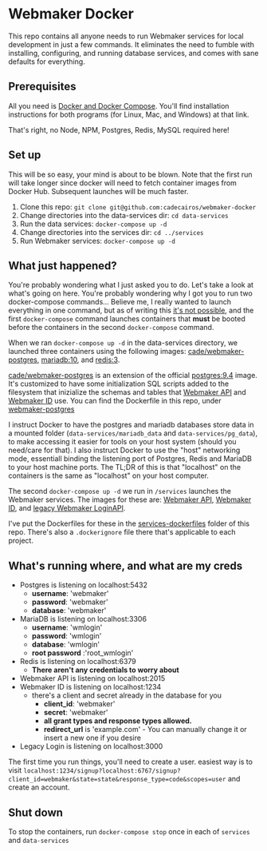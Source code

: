 # Webmaker Docker

This repo contains all anyone needs to run Webmaker services for local development in just a few commands.
It eliminates the need to fumble with installing, configuring, and running database services, and comes with sane defaults for everything.

## Prerequisites
All you need is [Docker and Docker Compose](http://docs.docker.com/). You'll find installation instructions for both programs (for Linux, Mac, and Windows) at that link.

That's right, no Node, NPM, Postgres, Redis, MySQL required here!

## Set up
This will be so easy, your mind is about to be blown. Note that the first run will take longer since docker will need to fetch container images from Docker Hub. Subsequent launches will be much faster.

1. Clone this repo: `git clone git@github.com:cadecairos/webmaker-docker`
2. Change directories into the data-services dir: `cd data-services`
3. Run the data services: `docker-compose up -d`
4. Change directories into the services dir: `cd ../services`
5. Run Webmaker services: `docker-compose up -d`

## What just happened?
You're probably wondering what I just asked you to do. Let's take a look at what's going on here. You're probably wondering why I got you to run two docker-compose commands... Believe me, I really wanted to launch everything in one command, but as of writing this [it's not possible](https://github.com/docker/compose/pull/686), and the first `docker-compose` command launches containers that **must** be booted before the containers in the second `docker-compose` command.

When we ran `docker-compose up -d` in the data-services directory, we launched three containers using the following images: [cade/webmaker-postgres](https://hub.docker.com/r/cade/webmaker-postgres/), [mariadb:10](https://hub.docker.com/_/mariadb/), and [redis:3](https://hub.docker.com/_/redis/).

[cade/webmaker-postgres](https://hub.docker.com/r/cade/webmaker-postgres/) is an extension of the official [postgres:9.4](https://hub.docker.com/_/postgres/) image. It's customized to have some initialization SQL scripts added to the filesystem that inizialize the schemas and tables that [Webmaker API](https://github.com/mozilla/api.webmaker.org) and [Webmaker ID](https://github.com/mozilla/id.webmaker.org) use. You can find the Dockerfile in this repo, under [webmaker-postgres](/webmaker-postgres)

I instruct Docker to have the postgres and mariadb databases store data in a mounted folder (`data-services/mariadb_data` and `data-services/pg_data`), to make accessing it easier for tools on your host system (should you need/care for that). I also instruct Docker to use the "host" networking mode, essentiall binding the listening port of Postgres, Redis and MariaDB to your host machine ports. The TL;DR of this is that "localhost" on the containers is the same as "localhost" on your host computer.

The second `docker-compose up -d` we run in `/services` launches the Webmaker services. The images for these are: [Webmaker API](https://hub.docker.com/r/cade/webmaker-api/), [Webmaker ID](https://hub.docker.com/r/cade/webmaker-id/), and [legacy Webmaker LoginAPI](https://hub.docker.com/r/cade/legacy-webmaker-login/).

I've put the Dockerfiles for these in the [services-dockerfiles](/services-dockerfiles) folder of this repo. There's also a `.dockerignore` file there that's applicable to each project.

## What's running where, and what are my creds
* Postgres is listening on localhost:5432
  * **username**: 'webmaker'
  * **password**: 'webmaker'
  * **database**: 'webmaker'
* MariaDB is listening on localhost:3306
  * **username**: 'wmlogin'
  * **password**: 'wmlogin'
  * **database**: 'wmlogin'
  * **root password** :'root_wmlogin'
* Redis is listening on localhost:6379
  * **There aren't any credentials to worry about**
* Webmaker API is listening on localhost:2015
* Webmaker ID is listening on localhost:1234
  * there's a client and secret already in the database for you
    * **client_id**: 'webmaker'
    * **secret**: 'webmaker'
    * **all grant types and response types allowed.**
    * **redirect_url** is 'example.com' - You can manually change it or insert a new one if you desire
* Legacy Login is listening on localhost:3000

The first time you run things, you'll need to create a user. easiest way is to visit `localhost:1234/signup?localhost:6767/signup?client_id=webmaker&state=state&response_type=code&scopes=user` and create an account.

## Shut down
To stop the containers, run `docker-compose stop` once in each of `services` and `data-services`
